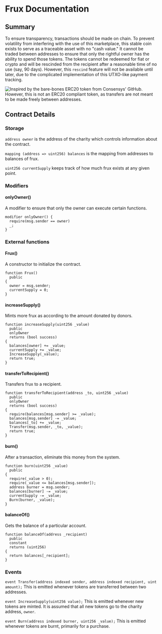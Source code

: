 # Frux Documentation

## Summary

To ensure transparency, transactions should be made on chain. To prevent volatility from interfering with the use of this marketplace, this stable coin exists to serve as a traceable asset with no "cash value." It cannot be traded between addresses to ensure that only the rightful owner has the ability to spend those tokens. The tokens cannot be redeemed for fiat or crypto and will be rescinded from the recipient after a reasonable time of no use (say, 90 days). However, this `rescind` feature will not be available until later, due to the complicated implementation of this UTXO-like payment tracking.

![Inspired by the bare-bones ERC20 token from Consensys' GitHub](https://github.com/ConsenSys/Tokens/blob/master/contracts/StandardToken.sol). However, this is not an ERC20 compliant token, as transfers are not meant to be made freely between addresses.

## Contract Details

### Storage
`address owner` is the address of the charity which controls information about the contract.

`mapping (address => uint256) balances` is the mapping from addresses to balances of frux.

`uint256 currentSupply` keeps track of how much frux exists at any given point.

### Modifiers

#### onlyOwner()
A modifier to ensure that only the owner can execute certain functions.
```
modifier onlyOwner() {
  require(msg.sender == owner)
  _;
}
```

### External functions

#### Frux()
A constructor to initialize the contract.
```
function Frux()
  public
{
  owner = msg.sender;
  currentSupply = 0;
}
```

#### increaseSupply()
Mints more frux as according to the amount donated by donors.
```
function increaseSupply(uint256 _value)
  public
  onlyOwner
  returns (bool success)
{
  balances[owner] += _value;
  currentSupply += _value;
  IncreaseSupply(_value);
  return true;
}
```

#### transferToRecipient()
Transfers frux to a recipient.
```
function transferToRecipient(address _to, uint256 _value)
  public
  onlyOwner
  returns (bool success)
{
  require(balances[msg.sender] >= _value);
  balances[msg.sender] -= _value;
  balances[_to] += _value;
  Transfer(msg.sender, _to, _value);
  return true;
}
```

#### burn()
After a transaction, eliminate this money from the system.

```
function burn(uint256 _value)
  public
{
  require(_value > 0);
  require(_value <= balances[msg.sender]);
  address burner = msg.sender;
  balances[burner] -= _value;
  currentSupply -= _value;
  Burn(burner, _value);
}
```

#### balanceOf()
Gets the balance of a particular account.
```
function balanceOf(address _recipient)
  public
  constant
  returns (uint256)
{
  return balances[_recipient];
}
```

### Events

`event Transfer(address indexed sender, address indexed recipient, uint amount);` This is emitted whenever tokens are transferred between two addresses.

`event IncreaseSupply(uint256 value);` This is emitted whenever new tokens are minted. It is assumed that all new tokens go to the charity address, `owner`.

`event Burn(address indexed burner, uint256 _value);` This is emitted whenever tokens are burnt, primarily for a purchase.
